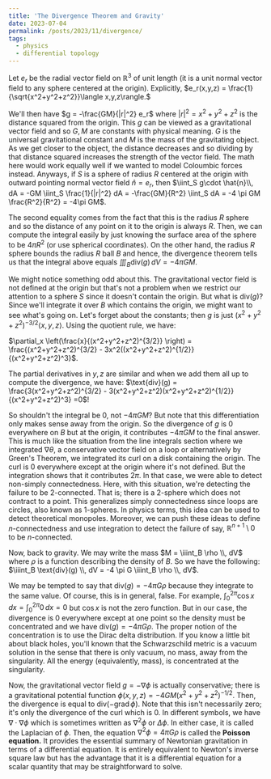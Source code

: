 ```yaml
---
title: 'The Divergence Theorem and Gravity'
date: 2023-07-04
permalink: /posts/2023/11/divergence/
tags:
  - physics
  - differential topology
---
```

Let $e_r$ be the radial vector field on $\mathbb{R}^3$ of unit length (it is a unit normal vector field to any sphere centered at the origin). Explicitly, 
$e_r(x,y,z) = \frac{1}{\sqrt{x^2+y^2+z^2}}\langle x,y,z\rangle.$

We'll then have $g = -\frac{GM}{|r|^2} e_r$ where $|r|^2 = x^2+y^2+z^2$ is the distance squared from the origin. This $g$ can be viewed as a gravitational vector field and so $G,M$ are constants with physical meaning. $G$ is the universal gravitational constant and $M$ is the mass of the gravitating object. As we get closer to the object, the distance decreases and so dividing by that distance squared increases the strength of the vector field. The math here would work equally well if we wanted to model Coloumbic forces instead. Anyways, if $S$ is a sphere of radius $R$ centered at the origin with outward pointing normal vector field $\hat{n} = e_r$, then
$\iint_S g\cdot \hat{n}\\, dA = -GM \iint_S \frac{1}{|r|^2} dA = -\frac{GM}{R^2} \iint_S dA = -4 \pi GM \frac{R^2}{R^2} = -4\pi GM$.

The second equality comes from the fact that this is the radius $R$ sphere and so the distance of any point on it to the origin is always $R$. Then, we can compute the integral easily by just knowing the surface area of the sphere to be $4 \pi R^2$ (or use spherical coordinates). On the other hand, the radius $R$ sphere bounds the radius $R$ ball $B$ and hence, the divergence theorem tells us that the integral above equals
$\iiint_B \text{div}(g)\, dV = -4 \pi GM$.

We might notice something odd about this. The gravitational vector field is not defined at the origin but that's not a problem when we restrict our attention to a sphere $S$ since it doesn't contain the origin. But what is $\text{div}(g)$? Since we'll integrate it over $B$ which contains the origin, we might want to see what's going on. Let's forget about the constants; then $g$ is just $(x^2+y^2+z^2)^{-3/2}\langle x,y,z \rangle$. Using the quotient rule, we have:

$\partial_x \left(\frac{x}{(x^2+y^2+z^2)^{3/2}} \right) = \frac{(x^2+y^2+z^2)^{3/2} - 3x^2((x^2+y^2+z^2)^{1/2}}{(x^2+y^2+z^2)^3}$.

The partial derivatives in $y,z$ are similar and when we add them all up to compute the divergence, we have:
$\text{div}(g) = \frac{3(x^2+y^2+z^2)^{3/2} - 3(x^2+y^2+z^2)(x^2+y^2+z^2)^{1/2}}{(x^2+y^2+z^2)^3} =0$!

So shouldn't the integral be 0, not $-4\pi GM$? But note that this differentiation only makes sense away from the origin. So the divergence of $g$ is 0 everywhere on $B$ but at the origin, it contributes $-4\pi GM$ to the final answer. This is much like the situation from the line integrals section where we integrated $\nabla \theta$, a conservative vector field on a loop or alternatively by Green's Theorem, we integrated its curl on a disk containing the origin. The curl is 0 everywhere except at the origin where it's not defined. But the integration shows that it contributes $2\pi$. In that case, we were able to detect non-simply connectedness. Here, with this situation, we're detecting the failure to be 2-connected. That is; there is a 2-sphere which does not contract to a point. This generalizes simply connectedness since loops are circles, also known as 1-spheres. In physics terms, this idea can be used to detect theoretical monopoles. Moreover, we can push these ideas to define $n$-connectedness and use integration to detect the failure of say, $\mathbb{R}^{n+1} \setminus 0$ to be $n$-connected.

Now, back to gravity. We may write the mass $M = \iiint_B \rho \\, dV$ where $\rho$ is a function describing the density of $B$. So we have the following:
$\iiint_B \text{div}(g) \\, dV = -4 \pi G \iiint_B \rho \\, dV$.

We may be tempted to say that $\text{div}(g) = -4\pi G\rho$ because they integrate to the same value. Of course, this is in general, false. For example, $\int^{2\pi}_0 \cos x\,dx = \int^{2\pi}_0 0 \,dx = 0$ but $\cos x$ is not the zero function. But in our case, the divergence is 0 everywhere except at one point so the density must be concentrated and we have $\text{div}(g) = -4\pi G\rho$. The proper notion of the concentration is to use the Dirac delta distribution. If you know a little bit about black holes, you'll known that the Schwarzschild metric is a vacuum solution in the sense that there is only vacuum, no mass, away from the singularity. All the energy (equivalently, mass), is concentrated at the singularity.

Now, the gravitational vector field $g = -\nabla \phi$ is actually conservative; there is a gravitational potential function $\phi(x,y,z) = -4GM(x^2+y^2+z^2)^{-1/2}$. Then, the divergence is equal to $\text{div}(-\text{grad}\, \phi)$. Note that this isn't necessarily zero; it's only the divergence of the curl which is 0. In different symbols, we have $\nabla \cdot \nabla \phi$ which is sometimes written as $\nabla^2 \phi$ or $\Delta \phi$. In either case, it is called the Laplacian of $\phi$. Then, the equation $\nabla^2 \phi = 4 \pi G\rho$ is called the **Poisson equation.** It provides the essential summary of Newtonian gravitation in terms of a differential equation. It is entirely equivalent to Newton's inverse square law but has the advantage that it is a differential equation for a scalar quantity that may be straightforward to solve.
